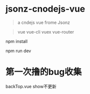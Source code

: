 # jsonz-cnodejs-vue

> a cndejs vue frome Jsonz

> vue vue-cli vuex vue-router

npm install

npm run dev

# 第一次撸的bug收集
backTop.vue show不更新